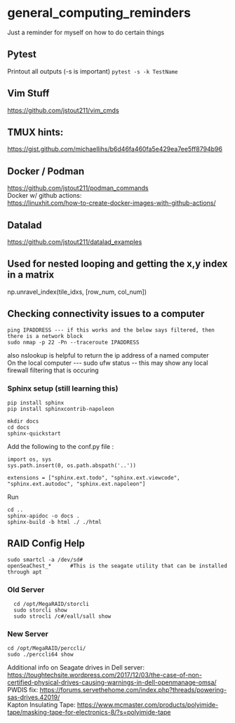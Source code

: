 # general_computing_reminders
Just a reminder for myself on how to do certain things

## Pytest
Printout all outputs (-s is important)
`pytest -s -k TestName`

## Vim Stuff
https://github.com/jstout211/vim_cmds

## TMUX hints:
https://gist.github.com/michaellihs/b6d46fa460fa5e429ea7ee5ff8794b96

## Docker / Podman
https://github.com/jstout211/podman_commands  <br>
Docker w/ github actions: <br>
https://linuxhit.com/how-to-create-docker-images-with-github-actions/

## Datalad
https://github.com/jstout211/datalad_examples

## Used for nested looping and getting the x,y index in a matrix
np.unravel_index(tile_idxs, [row_num, col_num])

## Checking connectivity issues to a computer
```
ping IPADDRESS --- if this works and the below says filtered, then there is a network block
sudo nmap -p 22 -Pn --traceroute IPADDRESS
```
also nslookup is helpful to return the ip address of a named computer <br>
On the local computer --- sudo ufw status -- this may show any local firewall filtering that is occuring <br>

### Sphinx setup (still learning this)
`pip install sphinx` <br>
`pip install sphinxcontrib-napoleon` <br>
```
mkdir docs
cd docs
sphinx-quickstart
```

Add the following to the conf.py file :
```
import os, sys
sys.path.insert(0, os.path.abspath('..'))

extensions = ["sphinx.ext.todo", "sphinx.ext.viewcode", "sphinx.ext.autodoc", "sphinx.ext.napoleon"]  
```

Run 
```
cd ..
sphinx-apidoc -o docs .
sphinx-build -b html ./ ./html
``` 

## RAID Config Help
```
sudo smartcl -a /dev/sd#
openSeaChest_*      #This is the seagate utility that can be installed through apt
```
### Old Server
```
  cd /opt/MegaRAID/storcli
  sudo storcli show
  sudo strocli /c#/eall/sall show
```
### New Server
```
cd /opt/MegaRAID/perccli/
sudo ./perccli64 show
```

Additional info on Seagate drives in Dell server: https://toughtechsite.wordpress.com/2017/12/03/the-case-of-non-certified-physical-drives-causing-warnings-in-dell-openmanage-omsa/ <br>
PWDIS  fix: https://forums.servethehome.com/index.php?threads/powering-sas-drives.42019/ <br>
Kapton Insulating Tape: https://www.mcmaster.com/products/polyimide-tape/masking-tape-for-electronics-8/?s=polyimide-tape <br>








